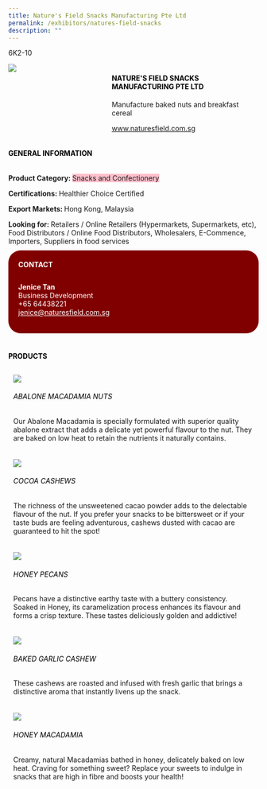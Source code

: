 ```yaml
---
title: Nature's Field Snacks Manufacturing Pte Ltd
permalink: /exhibitors/natures-field-snacks
description: ""
---
```

<head>
	<div class="flex-paragraph">
		<!--hi there! this is a comment and will provide you with instructional guides-->
		<!--insert booth number here!-->
		<p style="text-transform: uppercase">6K2-10</p></div>
			<div class="flex-container" style="display: flex; flex-wrap: wrap;">
				<!--insert DOWNLOAD link of company logo between the " marks!-->
			<div class="card sgds" style="flex: 1 1 40%; display: block;"><img src="https://drive.google.com/u/0/uc?id=1JCrLq0d54UlCHlwteAzNQkGtsmVYuZO6&export=download"></div>
	<div class="card-sgds" style="flex: 1 1 58%; display: block; margin-left: 3px">
		<h4 style="text-transform: uppercase; color: black;"><!--insert the exhibitor's name between the <b> tags here--><b>Nature's Field Snacks Manufacturing Pte Ltd</b></h4><!--insert the exhibitor's description between the <p> tags here-->
		<p>Manufacture baked nuts and breakfast cereal</p>
		<!--insert the exhibitor's website link, making sure there is "https:// www." present please. make sure the entire https link goes in between the " marks-->
		<p><a href="https://www.naturesfield.com.sg" target="_blank"><!--insert the www website link here (no need for https)-->www.naturesfield.com.sg</a></p>
	</div>
</div>
</head>

<body>
	<h4 style="text-transform: uppercase; color: black;"><b>General Information</b></h4>
		<div class="flex-container" style="display: flex; flex-wrap: wrap;">
			<div class="card sgds" style="flex: 1 1 65%; display: block; align-self: stretch">
			<div class="flex-paragraph">
			<p><b>Product Category: </b><span style=" background-color: pink; border-radius: 10 px;"><!--insert the exhibitor's pdt cat between the <p> tags here-->Snacks and Confectionery</span></p> 
				<p><b>Certifications: </b><!--insert all the exhibitor's certifications between the </b> and </p> here-->Healthier Choice Certified</p>
			<p><b>Export Markets: </b><!--insert all the exhibitor's export markets between the </b> and </p> here-->Hong Kong, Malaysia</p>
			<p style="margin-bottom: 10px;"><b>Looking for: </b><!--insert all the exhibitor's potential business partners between the </b> and </p> here-->Retailers / Online Retailers (Hypermarkets, Supermarkets, etc), Food Distributors / Online Food Distributors, Wholesalers, E-Commence, Importers, Suppliers in food services</p>
			</div>
		</div>
		<div class="card sgds" style="flex: 1 1 35%; padding: 10px; display: block; background-color: maroon; border-radius: 25px; align-self: center;">
		<h4 style="color: white; margin-top: 10px; margin-left: 10px;">CONTACT</h4>
		<div class="flex-paragraph">
			<!--replace with exhibitor's: -->
			<p style="padding: 10px; color: white;"><b><!-- POC name-->Jenice Tan</b><br><!-- designation-->Business Development<br><!--contact number-->+65 64438221<br><!-- for linking purposes, insert their email after "mailto:"...--><a href="mailto:jenice@naturesfield.com.sg" style="color: white;"><!--...and also include the display email before </a> here-->jenice@naturesfield.com.sg</a></p>
		</div>
			</div>
		</div>
	<br>
		<h4 style="text-transform: uppercase; color: black;"><b>products</b></h4>
<div style="display: flex; flex-wrap: wrap;">
  <div class="card sgds" style="flex: 1 1 47%; margin: 10px; display: block;"><!--insert the exhibitor's DOWNLOAD image for product between the " marks here-->
	<div class="flex-image" style="display: block;"><img src="https://drive.google.com/u/0/uc?id=1ljicCf_Mwf4vlkmxnsRHic7gR_JEFy2m&export=download"></div>
	<div class="flex-paragraph">
		<h6 style="text-transform: uppercase; color: black;"><!--insert product name before </h6> and product description after <p>-->Abalone Macadamia Nuts</h6>
		<p>Our Abalone Macadamia is specially formulated with superior quality abalone extract that adds a delicate yet powerful flavour to the nut. They are baked on low heat to retain the nutrients it naturally contains.</p></div>
	</div>
		<div class="card sgds" style="flex: 1 1 47%; margin: 10px; display: block;">
		<div class="flex-image" style="display: block;"><img src="https://drive.google.com/u/0/uc?id=1yFBZ1jT6kI7dxIRpQEgP8vgQsMo95jxC&export=download"></div>
	<div class="flex-paragraph">
		<h6 style="text-transform: uppercase; color: black;">Cocoa Cashews</h6>
		<p>The richness of the unsweetened cacao powder adds to the delectable flavour of the nut. If you prefer your snacks to be bittersweet or if your taste buds are feeling adventurous, cashews dusted with cacao are guaranteed to hit the spot!</p></div>
	</div>
		<div class="card sgds" style="flex: 1 1 47%; margin: 10px; display: block;">
		<div class="flex-image" style="display: block;"><img src="https://drive.google.com/u/0/uc?id=1FEr9Zd_XIbE0AvC83pFUN2lx4fwoQ8lv&export=download"></div>
	<div class="flex-paragraph">
		<h6 style="text-transform: uppercase; color: black;">Honey Pecans</h6>
		<p>Pecans have a distinctive earthy taste with a buttery consistency. Soaked in Honey, its caramelization process enhances its flavour and forms a crisp texture. These tastes deliciously golden and addictive!</p></div>
		</div>
		<div class="card sgds" style="flex: 1 1 47%; margin: 10px; display: block;">
		<div class="flex-image" style="display: block;"><img src="https://drive.google.com/u/0/uc?id=1C1RZVLUHzbFqkjXYQNfujnEvSFn1yNC4&export=download"></div>
	<div class="flex-paragraph">
		<h6 style="text-transform: uppercase; color: black;">Baked Garlic Cashew</h6>
		<p>These cashews are roasted and infused with fresh garlic that brings a distinctive aroma that instantly livens up the snack.</p></div>
	</div>
		<div class="card sgds" style="flex: 1 1 47%; margin: 10px; display: block;">
		<div class="flex-image" style="display: block;"><img src="https://drive.google.com/u/0/uc?id=1xmMhdfTa2o9Nu2Dm80zxMfM0M2VSlt-2&export=download"></div>
	<div class="flex-paragraph">
		<h6 style="text-transform: uppercase; color: black;">Honey Macadamia</h6>
		<p>Creamy, natural Macadamias bathed in honey, delicately baked on low heat. Craving for something sweet? Replace your sweets to indulge in snacks that are high in fibre and boosts your health!</p></div>
	</div>
	<!--don't delete these 2 tags. double check how the layout looks on the right too and lemme know if there are any problems! thank u so much for ur hardwork!-->
	</div>
</body>